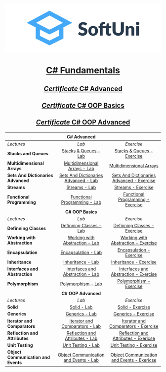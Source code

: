 <p align="center"><img src="https://github.com/blazarow09/ProgrammingBasicsWithCsharp/blob/master/img/logo.png" /></p>

# <a href="https://softuni.bg/modules/20/csharp-fundamentals"><p align="center">C# Fundamentals<p></a>

## <p align="center"> <a href="https://softuni.bg/certificates/details/58213/1bfcfba0" > *Certificate* C# Advanced </a> </p>
## <p align="center"> <a href="https://softuni.bg/certificates/details/59861/7b7f1657" > *Certificate* C# OOP Basics </a> </p>
## <p align="center"> <a href="https://softuni.bg/certificates/details/61338/6f205a37" > *Certificate* C# OOP Advanced </a> </p>


|           | C# Advanced        ||
| ------------- |:-------------:|:-----:|
| *Lectures*       |*Lab*           | *Exercise*  |
| **Stacks and Queues** | [Stacks & Queues - Lab](https://github.com/blazarow09/CSharpFundamentals/tree/master/C%23%20Advanced/StackAndQueue)|[Stacks & Queues - Exercise](https://github.com/blazarow09/CSharpFundamentals/tree/master/C%23%20Advanced/StackAndQueueExercise)  |
| **Multidimensional Arrays** | [Multidimensional Arrays - Lab](https://github.com/blazarow09/CSharpFundamentals/tree/master/C%23%20Advanced/Multidimensional%20Arrays%20-%20Lab) | [Multidimensional Arrays](https://github.com/blazarow09/CSharpFundamentals/tree/master/C%23%20Advanced/MultidimensionalArrays%20-%20Exercise) |
| **Sets And Dictionaries Advanced** | [Sets And Dictionaries Advanced - Lab](https://github.com/blazarow09/CSharpFundamentals/tree/master/C%23%20Advanced/DictionariesAndSetsAdvanced%20-%20Lab) | [Sets And Dictionaries Advanced - Exercise]() |
| **Streams** | [Streams - Lab ]() | [Streams - Exercise]()|
| **Functional Programming** | [Functional Programming - Lab]() | [Functional Programming - Exercise]() |
|           | **C# OOP Basics**       ||
| *Lectures*       | *Lab*          | *Exercise*  |
|**Definning Classes**|[Definning Classes - Lab](https://github.com/blazarow09/CSharpFundamentals/tree/master/C%23%20OOP%20Basics/DefiningClassesLab) | [Definning Classes - Exercise]()|
|**Working with Abstraction**| [Working with Abstraction - Lab]() |[Working with Abstraction - Exercise]()|
|**Encapsulation**| [Encapsulation - Lab]() |[Encapsulation - Exercise]()|
|**Inheritance**| [Inheritance - Lab]() |[Inheritance - Exercise]()|
|**Interfaces and Abstraction**| [Interfaces and Abstraction - Lab]() |[Interfaces and Abstraction - Exercise]()|
|**Polymorphism**| [Polymorphism - Lab]() |[Polymorphism - Exercise]()|
|           | **C# OOP Advanced**       ||
| *Lectures*       | *Lab*           | *Exercise*  |
|**Solid**| [Solid - Lab]() | [Solid - Exercise]()| 
|**Generics** |[Generics - Lab]() |[Generics - Exercise]() |
|**Iterator and Comparators** |[Iterator and Comparators - Lab]() |[Iterator and Comparators - Exercise]() |
|**Reflection and Attributes** |[Reflection and Attributes - Lab]() |[Reflection and Attributes - Exericse]() |
|**Unit Testing** |[Unit Testing - Lab]() |[Unit Testing - Exercise]() |
|**Object Communication and Events** |[Object Communication and Events - Lab]() |[Object Communication and Events - Exericse]() |
